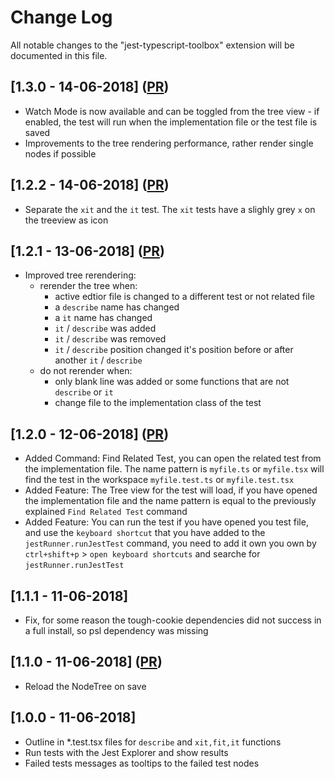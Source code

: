 # Change Log

All notable changes to the "jest-typescript-toolbox" extension will be documented in this file.

## [1.3.0 - 14-06-2018] ([PR](https://github.com/Sly321/jest-typescript-toolbox/pull/6))

- Watch Mode is now available and can be toggled from the tree view - if enabled, the test will run when the implementation file or the test file is saved
- Improvements to the tree rendering performance, rather render single nodes if possible

## [1.2.2 - 14-06-2018] ([PR](https://github.com/Sly321/jest-typescript-toolbox/pull/5))

- Separate the `xit` and the `it` test. The `xit` tests have a slighly grey `x` on the treeview as icon

## [1.2.1 - 13-06-2018] ([PR](https://github.com/Sly321/jest-typescript-toolbox/pull/4))

- Improved tree rerendering:
  - rerender the tree when:
    - active edtior file is changed to a different test or not related file
    - a `describe` name has changed
    - a `it` name has changed
    - `it` / `describe` was added
    - `it` / `describe` was removed
    - `it` / `describe` position changed it's position before or after another `it` / `describe`
  - do not rerender when:
    - only blank line was added or some functions that are not `describe` or `it`
    - change file to the implementation class of the test

## [1.2.0 - 12-06-2018] ([PR](https://github.com/Sly321/jest-typescript-toolbox/pull/3))

- Added Command: Find Related Test, you can open the related test from the implementation file. The name pattern is `myfile.ts` or `myfile.tsx` will find the test in the workspace `myfile.test.ts` or `myfile.test.tsx`
- Added Feature: The Tree view for the test will load, if you have opened the implementation file and the name pattern is equal to the previously explained `Find Related Test` command
- Added Feature: You can run the test if you have opened you test file, and use the `keyboard shortcut` that you have added to the `jestRunner.runJestTest` command, you need to add it own you own by `ctrl+shift+p` > `open keyboard shortcuts` and searche for `jestRunner.runJestTest`

## [1.1.1 - 11-06-2018]

- Fix, for some reason the tough-cookie dependencies did not success in a full install, so psl dependency was missing

## [1.1.0 - 11-06-2018] ([PR](https://github.com/Sly321/jest-typescript-toolbox/pull/2))

- Reload the NodeTree on save

## [1.0.0 - 11-06-2018]

- Outline in *.test.tsx files for `describe` and `xit,fit,it` functions
- Run tests with the Jest Explorer and show results
- Failed tests messages as tooltips to the failed test nodes
